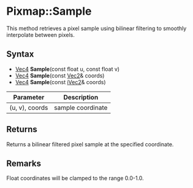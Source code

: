 # Pixmap::Sample

This method retrieves a pixel sample using bilinear filtering to smoothly interpolate between pixels.

## Syntax

- [Vec4](Vec4.md) **Sample**(const float u, const float v)
- [Vec4](Vec4.md) **Sample**(const [Vec2](Vec2.md)& coords)
- [Vec4](Vec4.md) **Sample**(const [iVec2](iVec2.md)& coords)

| Parameter | Description |
|---|---|
| (u, v), coords | sample coordinate |

## Returns 

Returns a bilinear filtered pixel sample at the specified coordinate.

## Remarks

Float coordinates will be clamped to the range 0.0-1.0.
